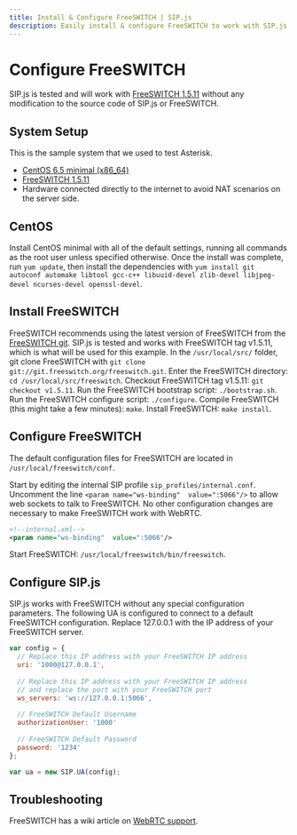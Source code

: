 ```yaml
---
title: Install & Configure FreeSWITCH | SIP.js
description: Easily install & configure FreeSWITCH to work with SIP.js
---
```


# Configure FreeSWITCH

SIP.js is tested and will work with [FreeSWITCH 1.5.11](https://confluence.freeswitch.org/display/FREESWITCH/Linux+Quick+Install+Guide#LinuxQuickInstallGuide-Download) without any modification to the source code of SIP.js or FreeSWITCH.

## System Setup

This is the sample system that we used to test Asterisk.

* [CentOS 6.5 minimal (x86_64)](http://isoredirect.centos.org/centos/6/isos/x86_64/)
* [FreeSWITCH 1.5.11](https://confluence.freeswitch.org/display/FREESWITCH/Linux+Quick+Install+Guide#LinuxQuickInstallGuide-Download)
* Hardware connected directly to the internet to avoid NAT scenarios on the server side.

## CentOS

Install CentOS minimal with all of the default settings, running all commands as the root user unless specified otherwise.
Once the install was complete, run `yum update`, then install the dependencies with `yum install git autoconf automake libtool gcc-c++ libuuid-devel zlib-devel libjpeg-devel ncurses-devel openssl-devel`.

## Install FreeSWITCH

FreeSWITCH recommends using the latest version of FreeSWITCH from the [FreeSWITCH git](http://git.freeswitch.org/git/freeswitch/). SIP.js is tested and works with FreeSWITCH tag v1.5.11, which is what will be used for this example.
In the `/usr/local/src/` folder, git clone FreeSWITCH with `git clone git://git.freeswitch.org/freeswitch.git`.
Enter the FreeSWITCH directory: `cd /usr/local/src/freeswitch`.
Checkout FreeSWITCH tag v1.5.11: `git checkout v1.5.11`.
Run the FreeSWITCH bootstrap script: `./bootstrap.sh`.
Run the FreeSWITCH configure script: `./configure`.
Compile FreeSWITCH (this might take a few minutes): `make`.
Install FreeSWITCH: `make install`.

## Configure FreeSWITCH

The default configuration files for FreeSWITCH are located in `/usr/local/freeswitch/conf`.

Start by editing the internal SIP profile `sip_profiles/internal.conf`. Uncomment the line `<param name="ws-binding"  value=":5066"/>` to allow web sockets to talk to FreeSWITCH. No other configuration changes are necessary to make FreeSWITCH work with WebRTC.

~~~ xml
<!--internal.xml-->
<param name="ws-binding"  value=":5066"/>
~~~

Start FreeSWITCH: `/usr/local/freeswitch/bin/freeswitch`.

## Configure SIP.js

SIP.js works with FreeSWITCH without any special configuration parameters. The following UA is configured to connect to a default FreeSWITCH configuration. Replace 127.0.0.1 with the IP address of your FreeSWITCH server.

~~~ javascript
var config = {
  // Replace this IP address with your FreeSWITCH IP address
  uri: '1000@127.0.0.1',
  
  // Replace this IP address with your FreeSWITCH IP address
  // and replace the port with your FreeSWITCH port
  ws_servers: 'ws://127.0.0.1:5066',
  
  // FreeSWITCH Default Username
  authorizationUser: '1000'
  
  // FreeSWITCH Default Password
  password: '1234'
};

var ua = new SIP.UA(config);
~~~

## Troubleshooting

FreeSWITCH has a wiki article on [WebRTC support](https://wiki.freeswitch.org/wiki/Webrtc).
